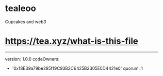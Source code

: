 # tealeoo
Cupcakes and web3

# https://tea.xyz/what-is-this-file
---
version: 1.0.0
codeOwners:
  - '0x18E39a79be295f19C93B2C6425B2305E0D4421e0'
quorum: 1

